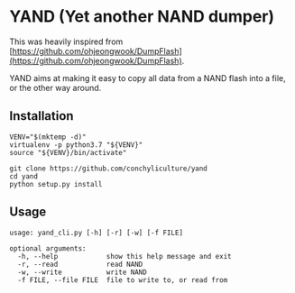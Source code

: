 # YAND (Yet another NAND dumper)

This was heavily inspired from [https://github.com/ohjeongwook/DumpFlash](https://github.com/ohjeongwook/DumpFlash).

YAND aims at making it easy to copy all data from a NAND flash into a file, or the other way around.

## Installation

```
VENV="$(mktemp -d)"
virtualenv -p python3.7 "${VENV}"
source "${VENV}/bin/activate"

git clone https://github.com/conchyliculture/yand
cd yand
python setup.py install
```

## Usage

```
usage: yand_cli.py [-h] [-r] [-w] [-f FILE]

optional arguments:
  -h, --help            show this help message and exit
  -r, --read            read NAND
  -w, --write           write NAND
  -f FILE, --file FILE  file to write to, or read from

```
